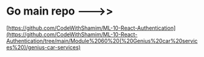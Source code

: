 # Go main repo --->>

[https://github.com/CodeWithShamim/ML-10-React-Authentication](https://github.com/CodeWithShamim/ML-10-React-Authentication/tree/main/Module%2060%20(%20Genius%20car%20services%20)/genius-car-services)